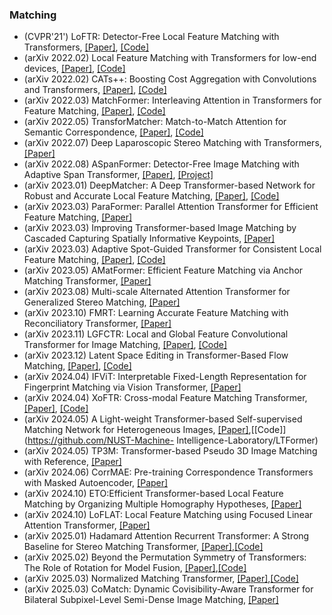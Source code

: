 ### Matching
- (CVPR'21') LoFTR: Detector-Free Local Feature Matching with Transformers, [[Paper]](https://arxiv.org/abs/2104.00680), [[Code]](https://zju3dv.github.io/loftr/)
- (arXiv 2022.02) Local Feature Matching with Transformers for low-end devices, [[Paper]](https://arxiv.org/pdf/2202.00770.pdf), [[Code]](https://github.com/Kolkir/Coarse_LoFTR_TRT)
- (arXiv 2022.02) CATs++: Boosting Cost Aggregation with Convolutions and Transformers, [[Paper]](https://arxiv.org/pdf/2202.06817.pdf), [[Code]](https://github.com/SunghwanHong/Cost-Aggregation-transformers)
- (arXiv 2022.03) MatchFormer: Interleaving Attention in Transformers for Feature Matching, [[Paper]](https://arxiv.org/pdf/2203.09645.pdf), [[Code]](https://github.com/jamycheung/MatchFormer)
- (arXiv 2022.05) TransforMatcher: Match-to-Match Attention for Semantic Correspondence, [[Paper]](https://arxiv.org/pdf/2205.11634.pdf), [[Code]](http://cvlab.postech.ac.kr/research/TransforMatcher)
- (arXiv 2022.07) Deep Laparoscopic Stereo Matching with Transformers, [[Paper]](https://arxiv.org/pdf/2207.12152.pdf)
- (arXiv 2022.08) ASpanFormer: Detector-Free Image Matching with Adaptive Span Transformer, [[Paper]](https://arxiv.org/pdf/2208.14201.pdf), [[Project]](https://aspanformer.github.io/)
- (arXiv 2023.01) DeepMatcher: A Deep Transformer-based Network for Robust and Accurate Local Feature Matching, [[Paper]](https://arxiv.org/pdf/2301.02993.pdf), [[Code]](https://github.com/XT-1997/DeepMatcher)
- (arXiv 2023.03) ParaFormer: Parallel Attention Transformer for Efficient Feature Matching, [[Paper]](https://arxiv.org/pdf/2303.00941.pdf)
- (arXiv 2023.03) Improving Transformer-based Image Matching by Cascaded Capturing Spatially Informative Keypoints, [[Paper]](https://arxiv.org/pdf/2303.02885.pdf)
- (arXiv 2023.03) Adaptive Spot-Guided Transformer for Consistent Local Feature Matching, [[Paper]](https://arxiv.org/pdf/2303.16624.pdf), [[Code]](https://astr2023.github.io/)
- (arXiv 2023.05) AMatFormer: Efficient Feature Matching via Anchor Matching Transformer, [[Paper]](https://arxiv.org/pdf/2305.19205.pdf)
- (arXiv 2023.08) Multi-scale Alternated Attention Transformer for Generalized Stereo Matching, [[Paper]](https://arxiv.org/pdf/2308.03048.pdf)
- (arXiv 2023.10) FMRT: Learning Accurate Feature Matching with Reconciliatory Transformer, [[Paper]](https://arxiv.org/pdf/2310.13605.pdf)
- (arXiv 2023.11) LGFCTR: Local and Global Feature Convolutional Transformer for Image Matching, [[Paper]](https://arxiv.org/pdf/2311.17571.pdf), [[Code]](https://github.com/zwh0527/LGFCTR)
- (arXiv 2023.12) Latent Space Editing in Transformer-Based Flow Matching, [[Paper]](https://arxiv.org/pdf/2312.10825.pdf), [[Code]](https://taohu.me/lfm/)
- (arXiv 2024.04) IFViT: Interpretable Fixed-Length Representation for Fingerprint Matching via Vision Transformer, [[Paper]](https://arxiv.org/pdf/2404.08237.pdf)
- (arXiv 2024.04) XoFTR: Cross-modal Feature Matching Transformer, [[Paper]](https://arxiv.org/pdf/2404.09692.pdf), [[Code]](https://github.com/OnderT/XoFTR)
- (arXiv 2024.05) A Light-weight Transformer-based Self-supervised Matching Network for Heterogeneous Images, [[Paper]](https://arxiv.org/pdf/2404.19311.pdf),[[Code]](https://github.com/NUST-Machine- Intelligence-Laboratory/LTFormer)
- (arXiv 2024.05) TP3M: Transformer-based Pseudo 3D Image Matching with Reference, [[Paper]](https://arxiv.org/pdf/2405.08434.pdf)
- (arXiv 2024.06) CorrMAE: Pre-training Correspondence Transformers with Masked Autoencoder, [[Paper]](https://arxiv.org/pdf/2409.02545.pdf)
- (arXiv 2024.10) ETO:Efficient Transformer-based Local Feature Matching by Organizing Multiple Homography Hypotheses, [[Paper]](https://arxiv.org/pdf/2410.22733.pdf)
- (arXiv 2024.10) LoFLAT: Local Feature Matching using Focused Linear Attention Transformer, [[Paper]](https://arxiv.org/pdf/2410.22710.pdf)
- (arXiv 2025.01) Hadamard Attention Recurrent Transformer: A Strong Baseline for Stereo Matching Transformer, [[Paper]](https://arxiv.org/pdf/2501.01023.pdf),[[Code]](https://github.com/ZYangChen/HART)
- (arXiv 2025.02) Beyond the Permutation Symmetry of Transformers: The Role of Rotation for Model Fusion, [[Paper]](https://arxiv.org/pdf/2502.00264.pdf),[[Code]](https://github.com/zhengzaiyi/RotationSymmetry)
- (arXiv 2025.03) Normalized Matching Transformer, [[Paper]](https://arxiv.org/pdf/2503.17715.pdf),[[Code]](https://github.com/Apollos1301/NormMatchTrans)
- (arXiv 2025.03) CoMatch: Dynamic Covisibility-Aware Transformer for Bilateral Subpixel-Level Semi-Dense Image Matching, [[Paper]](https://arxiv.org/pdf/2503.23925.pdf)
